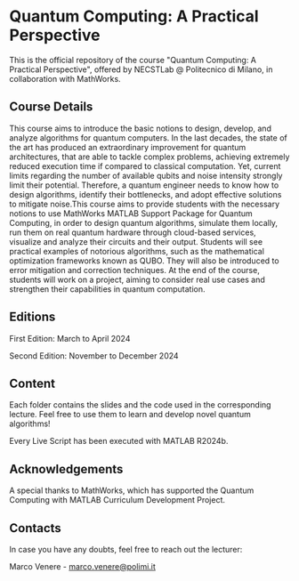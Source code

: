# Quantum Computing: A Practical Perspective
This is the official repository of the course "Quantum Computing: A Practical Perspective", offered by NECSTLab @ Politecnico di Milano, in collaboration with MathWorks.

## Course Details

This course aims to introduce the basic notions to design, develop, and analyze algorithms for quantum computers. In the last decades, the state of the art has produced an extraordinary improvement for quantum architectures, that are able to tackle complex problems, achieving extremely reduced execution time if compared to classical computation. Yet, current limits regarding the number of available qubits and noise intensity strongly limit their potential. Therefore, a quantum engineer needs to know how to design algorithms, identify their bottlenecks, and adopt effective solutions to mitigate noise.This course aims to provide students with the necessary notions to use MathWorks MATLAB Support Package for Quantum Computing, in order to design quantum algorithms, simulate them locally, run them on real quantum hardware through cloud-based services, visualize and analyze their circuits and their output. Students will see practical examples of notorious algorithms, such as the mathematical optimization frameworks known as QUBO. They will also be introduced to error mitigation and correction techniques. At the end of the course, students will work on a project, aiming to consider real use cases and strengthen their capabilities in quantum computation.

## Editions

First Edition: March to April 2024

Second Edition: November to December 2024

## Content

Each folder contains the slides and the code used in the corresponding lecture. Feel free to use them to learn and develop novel quantum algorithms!

Every Live Script has been executed with MATLAB R2024b. 

## Acknowledgements

A special thanks to MathWorks, which has supported the Quantum Computing with MATLAB Curriculum Development Project.

## Contacts

In case you have any doubts, feel free to reach out the lecturer:

Marco Venere - marco.venere@polimi.it
